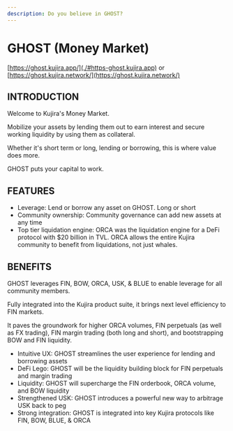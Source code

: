 ```yaml
---
description: Do you believe in GHOST?
---
```


# GHOST (Money Market)

[https://ghost.kujira.app/](./#https-ghost.kujira.app) or [https://ghost.kujira.network/](https://ghost.kujira.network/)

## INTRODUCTION

Welcome to Kujira's Money Market.

Mobilize your assets by lending them out to earn interest and secure working liquidity by using them as collateral.

Whether it's short term or long, lending or borrowing, this is where value does more.

GHOST puts your capital to work.&#x20;

## FEATURES

* Leverage: Lend or borrow any asset on GHOST. Long or short
* Community ownership: Community governance can add new assets at any time
* Top tier liquidation engine: ORCA was the liquidation engine for a DeFi protocol with $20 billion in TVL. ORCA allows the entire Kujira community to benefit from liquidations, not just whales.

## BENEFITS

GHOST leverages FIN, BOW, ORCA, USK, & BLUE to enable leverage for all community members.&#x20;

Fully integrated into the Kujira product suite, it brings next level efficiency to FIN markets.&#x20;

It paves the groundwork for higher ORCA volumes, FIN perpetuals (as well as FX trading), FIN margin trading (both long and short), and bootstrapping BOW and FIN liquidity.

* Intuitive UX: GHOST streamlines the user experience for lending and borrowing assets
* DeFi Lego: GHOST will be the liquidity building block for FIN perpetuals and margin trading
* Liquidity: GHOST will supercharge the FIN orderbook, ORCA volume, and BOW liquidity
* Strengthened USK: GHOST introduces a powerful new way to arbitrage USK back to peg
* Strong integration: GHOST is integrated into key Kujira protocols like FIN, BOW, BLUE, & ORCA



##
